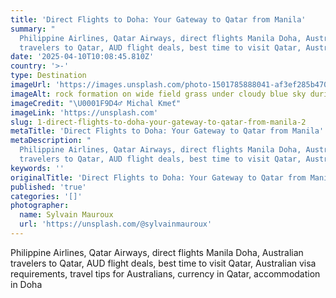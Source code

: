 ```yaml
---
title: 'Direct Flights to Doha: Your Gateway to Qatar from Manila'
summary: "
  Philippine Airlines, Qatar Airways, direct flights Manila Doha, Australian
  travelers to Qatar, AUD flight deals, best time to visit Qatar, Australian..."
date: '2025-04-10T10:08:45.810Z'
country: '>-'
type: Destination
imageUrl: 'https://images.unsplash.com/photo-1501785888041-af3ef285b470'
imageAlt: rock formation on wide field grass under cloudy blue sky during daytime
imageCredit: "\U0001F9D4‍♂️ Michal Kmeť"
imageLink: 'https://unsplash.com'
slug: 1-direct-flights-to-doha-your-gateway-to-qatar-from-manila-2
metaTitle: 'Direct Flights to Doha: Your Gateway to Qatar from Manila'
metaDescription: "
  Philippine Airlines, Qatar Airways, direct flights Manila Doha, Australian
  travelers to Qatar, AUD flight deals, best time to visit Qatar, Australian..."
keywords: ''
originalTitle: 'Direct Flights to Doha: Your Gateway to Qatar from Manila'
published: 'true'
categories: '[]'
photographer:
  name: Sylvain Mauroux
  url: 'https://unsplash.com/@sylvainmauroux'
---
```








Philippine Airlines, Qatar Airways, direct flights Manila Doha, Australian travelers to Qatar, AUD flight deals, best time to visit Qatar, Australian visa requirements, travel tips for Australians, currency in Qatar, accommodation in Doha
